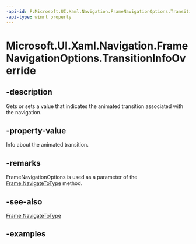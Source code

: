 ```yaml
---
-api-id: P:Microsoft.UI.Xaml.Navigation.FrameNavigationOptions.TransitionInfoOverride
-api-type: winrt property
---
```


<!-- Property syntax.
public NavigationTransitionInfo TransitionInfoOverride { get;  set; }
-->

# Microsoft.UI.Xaml.Navigation.FrameNavigationOptions.TransitionInfoOverride

## -description

Gets or sets a value that indicates the animated transition associated with the navigation.

## -property-value

Info about the animated transition.

## -remarks

FrameNavigationOptions is used as a parameter of the [Frame.NavigateToType](../microsoft.ui.xaml.controls/frame_navigatetotype_1537292032.md) method.

## -see-also

[Frame.NavigateToType](../microsoft.ui.xaml.controls/frame_navigatetotype_1537292032.md)

## -examples

